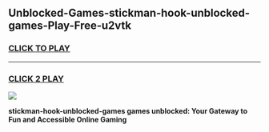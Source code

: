 
## Unblocked-Games-stickman-hook-unblocked-games-Play-Free-u2vtk
<h3>
<a href="https://premium76.site?title=stickman-hook-unblocked-games&ref=20M">CLICK TO PLAY</a></h3>
<hr>

<h3>
<a href="https://premium76.site?title=stickman-hook-unblocked-games&ref=20M">CLICK 2 PLAY</a>
  
</h3>

<a href="https://premium76.site?title=stickman-hook-unblocked-games&ref=19M"><img src="https://clearcache.store/games.png"></a>


**stickman-hook-unblocked-games games unblocked: Your Gateway to Fun and Accessible Online Gaming**
